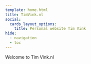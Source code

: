 ```yaml
---
template: home.html
title: TimVink.nl
social:
  cards_layout_options:
    title: Personal website Tim Vink
hide:
  - navigation
  - toc
---
```


Welcome to Tim Vink.nl